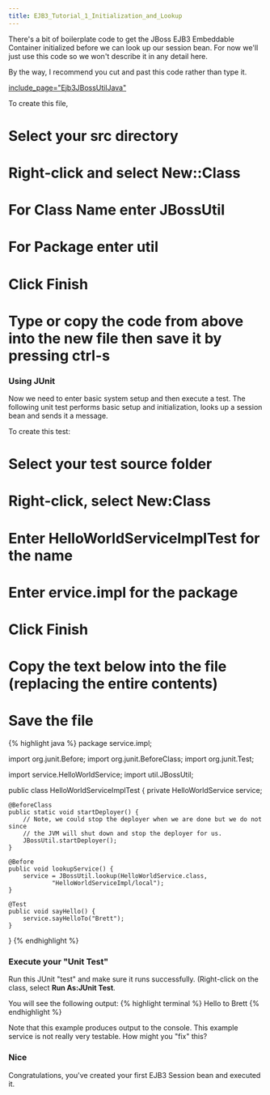 ```yaml
---
title: EJB3_Tutorial_1_Initialization_and_Lookup
---
```

There's a bit of boilerplate code to get the JBoss EJB3 Embeddable Container initialized before we can look up our session bean. For now we'll just use this code so we won't describe it in any detail here.

By the way, I recommend you cut and past this code rather than type it.

[include_page="Ejb3JBossUtilJava"](include_page="Ejb3JBossUtilJava")

To create this file,
# Select your **src** directory
# Right-click and select **New::Class**
# For **Class Name** enter **JBossUtil**
# For **Package** enter **util**
# Click **Finish**
# Type or copy the code from above into the new file then save it by pressing ctrl-s

### Using JUnit
Now we need to enter basic system setup and then execute a test. The following unit test performs basic setup and initialization, looks up a session bean and sends it a message. 

To create this test:
# Select your **test** source folder
# Right-click, select **New:Class**
# Enter **HelloWorldServiceImplTest** for the name
# Enter **ervice.impl** for the package
# Click **Finish**
# Copy the text below into the file (replacing the entire contents)
# Save the file
{% highlight java %}
package service.impl;

import org.junit.Before;
import org.junit.BeforeClass;
import org.junit.Test;

import service.HelloWorldService;
import util.JBossUtil;

public class HelloWorldServiceImplTest {
    private HelloWorldService service;

    @BeforeClass
    public static void startDeployer() {
        // Note, we could stop the deployer when we are done but we do not since
        // the JVM will shut down and stop the deployer for us.
        JBossUtil.startDeployer();
    }

    @Before
    public void lookupService() {
        service = JBossUtil.lookup(HelloWorldService.class,
                "HelloWorldServiceImpl/local");
    }

    @Test
    public void sayHello() {
        service.sayHelloTo("Brett");
    }
}
{% endhighlight %}

### Execute your "Unit Test"
Run this JUnit "test" and make sure it runs successfully. (Right-click on the class, select **Run As:JUnit Test**.

You will see the following output:
{% highlight terminal %}
Hello to Brett
{% endhighlight %}

Note that this example produces output to the console. This example service is not really very testable. How might you "fix" this?

### Nice
Congratulations, you've created your first EJB3 Session bean and executed it.
